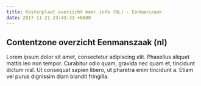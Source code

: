 ```yaml
---
title: Kostenplaat overzicht meer info (NL) - Eenmanszaak
date: 2017-11-21 23:43:33 +0000
---
```

## Contentzone overzicht Eenmanszaak (nl)

Lorem ipsum dolor sit amet, consectetur adipiscing elit. Phasellus aliquet mattis leo non tempor. Curabitur odio quam, gravida nec quam et, tincidunt dictum nisl. Ut consequat sapien libero, ut pharetra enim tincidunt a. Etiam vel purus dignissim diam blandit fringilla.